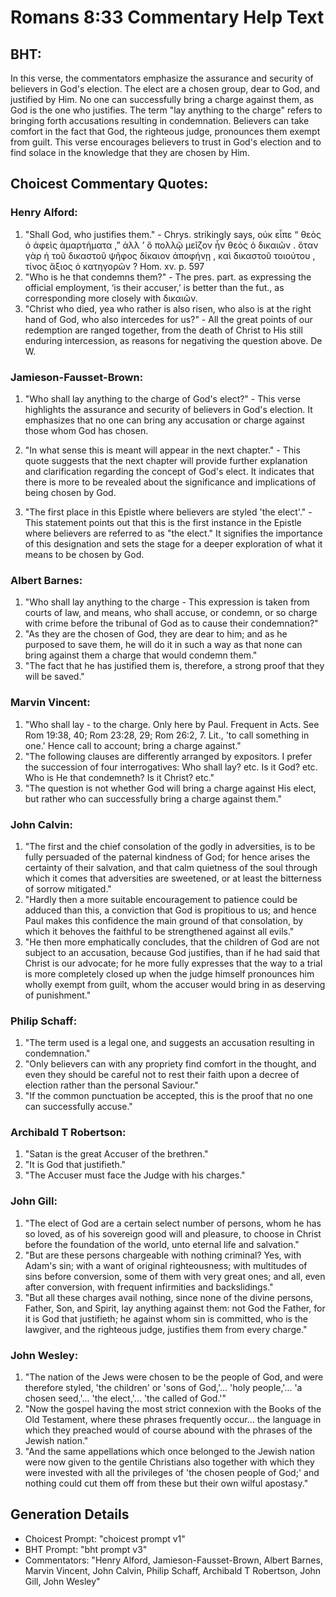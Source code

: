 # Romans 8:33 Commentary Help Text

## BHT:
In this verse, the commentators emphasize the assurance and security of believers in God's election. The elect are a chosen group, dear to God, and justified by Him. No one can successfully bring a charge against them, as God is the one who justifies. The term "lay anything to the charge" refers to bringing forth accusations resulting in condemnation. Believers can take comfort in the fact that God, the righteous judge, pronounces them exempt from guilt. This verse encourages believers to trust in God's election and to find solace in the knowledge that they are chosen by Him.

## Choicest Commentary Quotes:
### Henry Alford:
1. "Shall God, who justifies them." - Chrys. strikingly says, οὐκ εἶπε “ θεὸς ὁ ἀφεὶς ἁμαρτήματα ,” ἀλλ ʼ ὃ πολλῷ μεῖζον ἦν  θεὸς ὁ δικαιῶν  . ὅταν γὰρ ἡ τοῦ δικαστοῦ ψῆφος δίκαιον ἀποφήνῃ , καὶ δικαστοῦ τοιούτου , τίνος ἄξιος ὁ κατηγορῶν ? Hom. xv. p. 597
2. "Who is he that condemns them?" - The pres. part. as expressing the official employment, ‘is their accuser,’ is better than the fut., as corresponding more closely with δικαιῶν.
3. "Christ who died, yea who rather is also risen, who also is at the right hand of God, who also intercedes for us?" - All the great points of our redemption are ranged together, from the death of Christ to His still enduring intercession, as reasons for negativing the question above. De W.

### Jamieson-Fausset-Brown:
1. "Who shall lay anything to the charge of God's elect?" - This verse highlights the assurance and security of believers in God's election. It emphasizes that no one can bring any accusation or charge against those whom God has chosen.

2. "In what sense this is meant will appear in the next chapter." - This quote suggests that the next chapter will provide further explanation and clarification regarding the concept of God's elect. It indicates that there is more to be revealed about the significance and implications of being chosen by God.

3. "The first place in this Epistle where believers are styled 'the elect'." - This statement points out that this is the first instance in the Epistle where believers are referred to as "the elect." It signifies the importance of this designation and sets the stage for a deeper exploration of what it means to be chosen by God.

### Albert Barnes:
1. "Who shall lay anything to the charge - This expression is taken from courts of law, and means, who shall accuse, or condemn, or so charge with crime before the tribunal of God as to cause their condemnation?"
2. "As they are the chosen of God, they are dear to him; and as he purposed to save them, he will do it in such a way as that none can bring against them a charge that would condemn them."
3. "The fact that he has justified them is, therefore, a strong proof that they will be saved."

### Marvin Vincent:
1. "Who shall lay - to the charge. Only here by Paul. Frequent in Acts. See Rom 19:38, 40; Rom 23:28, 29; Rom 26:2, 7. Lit., 'to call something in one.' Hence call to account; bring a charge against." 
2. "The following clauses are differently arranged by expositors. I prefer the succession of four interrogatives: Who shall lay? etc. Is it God? etc. Who is He that condemneth? Is it Christ? etc." 
3. "The question is not whether God will bring a charge against His elect, but rather who can successfully bring a charge against them."

### John Calvin:
1. "The first and the chief consolation of the godly in adversities, is to be fully persuaded of the paternal kindness of God; for hence arises the certainty of their salvation, and that calm quietness of the soul through which it comes that adversities are sweetened, or at least the bitterness of sorrow mitigated."
2. "Hardly then a more suitable encouragement to patience could be adduced than this, a conviction that God is propitious to us; and hence Paul makes this confidence the main ground of that consolation, by which it behoves the faithful to be strengthened against all evils."
3. "He then more emphatically concludes, that the children of God are not subject to an accusation, because God justifies, than if he had said that Christ is our advocate; for he more fully expresses that the way to a trial is more completely closed up when the judge himself pronounces him wholly exempt from guilt, whom the accuser would bring in as deserving of punishment."

### Philip Schaff:
1. "The term used is a legal one, and suggests an accusation resulting in condemnation."
2. "Only believers can with any propriety find comfort in the thought, and even they should be careful not to rest their faith upon a decree of election rather than the personal Saviour."
3. "If the common punctuation be accepted, this is the proof that no one can successfully accuse."

### Archibald T Robertson:
1. "Satan is the great Accuser of the brethren."
2. "It is God that justifieth."
3. "The Accuser must face the Judge with his charges."

### John Gill:
1. "The elect of God are a certain select number of persons, whom he has so loved, as of his sovereign good will and pleasure, to choose in Christ before the foundation of the world, unto eternal life and salvation."
2. "But are these persons chargeable with nothing criminal? Yes, with Adam's sin; with a want of original righteousness; with multitudes of sins before conversion, some of them with very great ones; and all, even after conversion, with frequent infirmities and backslidings."
3. "But all these charges avail nothing, since none of the divine persons, Father, Son, and Spirit, lay anything against them: not God the Father, for it is God that justifieth; he against whom sin is committed, who is the lawgiver, and the righteous judge, justifies them from every charge."

### John Wesley:
1. "The nation of the Jews were chosen to be the people of God, and were therefore styled, 'the children' or 'sons of God,'... 'holy people,'... 'a chosen seed,'... 'the elect,'... 'the called of God.'" 
2. "Now the gospel having the most strict connexion with the Books of the Old Testament, where these phrases frequently occur... the language in which they preached would of course abound with the phrases of the Jewish nation."
3. "And the same appellations which once belonged to the Jewish nation were now given to the gentile Christians also together with which they were invested with all the privileges of 'the chosen people of God;' and nothing could cut them off from these but their own wilful apostasy."


## Generation Details
- Choicest Prompt: "choicest prompt v1"
- BHT Prompt: "bht prompt v3"
- Commentators: "Henry Alford, Jamieson-Fausset-Brown, Albert Barnes, Marvin Vincent, John Calvin, Philip Schaff, Archibald T Robertson, John Gill, John Wesley"
